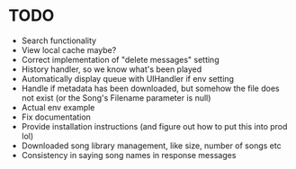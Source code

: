 # TODO
- Search functionality
- View local cache maybe?
- Correct implementation of "delete messages" setting
- History handler, so we know what's been played
- Automatically display queue with UIHandler if env setting
- Handle if metadata has been downloaded, but somehow the file does not exist (or the Song's Filename parameter is null)
- Actual env example
- Fix documentation
- Provide installation instructions (and figure out how to put this into prod lol)
- Downloaded song library management, like size, number of songs etc
- Consistency in saying song names in response messages